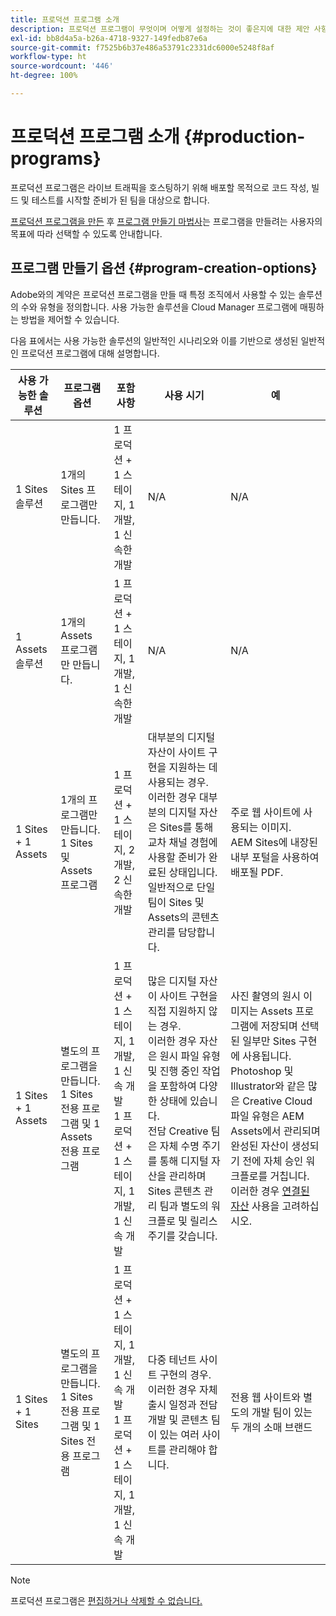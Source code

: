 ```yaml
---
title: 프로덕션 프로그램 소개
description: 프로덕션 프로그램이 무엇이며 어떻게 설정하는 것이 좋은지에 대한 제안 사항을 알아봅니다.
exl-id: bb8d4a5a-b26a-4718-9327-149fedb87e6a
source-git-commit: f7525b6b37e486a53791c2331dc6000e5248f8af
workflow-type: ht
source-wordcount: '446'
ht-degree: 100%

---
```



# 프로덕션 프로그램 소개 {#production-programs}

프로덕션 프로그램은 라이브 트래픽을 호스팅하기 위해 배포할 목적으로 코드 작성, 빌드 및 테스트를 시작할 준비가 된 팀을 대상으로 합니다.

[프로덕션 프로그램을 만든](creating-production-programs.md) 후 [프로그램 만들기 마법사](using-the-wizard.md)는 프로그램을 만들려는 사용자의 목표에 따라 선택할 수 있도록 안내합니다.

## 프로그램 만들기 옵션 {#program-creation-options}

Adobe와의 계약은 프로덕션 프로그램을 만들 때 특정 조직에서 사용할 수 있는 솔루션의 수와 유형을 정의합니다. 사용 가능한 솔루션을 Cloud Manager 프로그램에 매핑하는 방법을 제어할 수 있습니다.

다음 표에서는 사용 가능한 솔루션의 일반적인 시나리오와 이를 기반으로 생성된 일반적인 프로덕션 프로그램에 대해 설명합니다.

| 사용 가능한 솔루션 | 프로그램 옵션 | 포함 사항 | 사용 시기 | 예 |
|---------------------|-------------------------------------------------------------------------------|--------------------------------------------------------------------------------------------------------------------------|-------------------------------------------------------------------------------------------------------------------------------------------------------------------------------------------------------------------------------------------------------------------------------------------------------------------------------------------------|--------------------------------------------------------------------------------------------------------------------------------------------------------------------------------------------------------------------------------------------------------------------------------------------------------------------------------------------------------------------------------------------------------------------------------------------------------------------------|
| 1 Sites 솔루션 | 1개의 Sites 프로그램만 만듭니다. | 1 프로덕션 + 1 스테이지, 1 개발, 1 신속한 개발 | N/A | N/A |
| 1 Assets 솔루션 | 1개의 Assets 프로그램만 만듭니다. | 1 프로덕션 + 1 스테이지, 1 개발, 1 신속한 개발 | N/A | N/A |
| 1 Sites + 1 Assets | 1개의 프로그램만 만듭니다. <br>1 Sites 및 Assets 프로그램 | 1 프로덕션 + 1 스테이지, 2 개발, 2 신속한 개발 | 대부분의 디지털 자산이 사이트 구현을 지원하는 데 사용되는 경우.<br>이러한 경우 대부분의 디지털 자산은 Sites를 통해 교차 채널 경험에 사용할 준비가 완료된 상태입니다.<br>일반적으로 단일 팀이 Sites 및 Assets의 콘텐츠 관리를 담당합니다. | 주로 웹 사이트에 사용되는 이미지.<br>AEM Sites에 내장된 내부 포털을 사용하여 배포될 PDF. |
| 1 Sites + 1 Assets | 별도의 프로그램을 만듭니다.<br>1 Sites 전용 프로그램 및 1 Assets 전용 프로그램 | 1 프로덕션 + 1 스테이지, 1 개발, 1 신속 개발<br>1 프로덕션 + 1 스테이지, 1 개발, 1 신속 개발 | 많은 디지털 자산이 사이트 구현을 직접 지원하지 않는 경우.<br> 이러한 경우 자산은 원시 파일 유형 및 진행 중인 작업을 포함하여 다양한 상태에 있습니다.<br>전담 Creative 팀은 자체 수명 주기를 통해 디지털 자산을 관리하며 Sites 콘텐츠 관리 팀과 별도의 워크플로 및 릴리스 주기를 갖습니다. | 사진 촬영의 원시 이미지는 Assets 프로그램에 저장되며 선택된 일부만 Sites 구현에 사용됩니다.<br>Photoshop 및 Illustrator와 같은 많은 Creative Cloud 파일 유형은 AEM Assets에서 관리되며 완성된 자산이 생성되기 전에 자체 승인 워크플로를 거칩니다.<br>이러한 경우 [연결된 자산](/help/assets/use-assets-across-connected-assets-instances.md#overview-of-connected-assets) 사용을 고려하십시오. |
| 1 Sites + 1 Sites | 별도의 프로그램을 만듭니다.<br>1 Sites 전용 프로그램 및 1 Sites 전용 프로그램 | 1 프로덕션 + 1 스테이지, 1 개발, 1 신속 개발<br>1 프로덕션 + 1 스테이지, 1 개발, 1 신속 개발 | 다중 테넌트 사이트 구현의 경우.<br>이러한 경우 자체 출시 일정과 전담 개발 및 콘텐츠 팀이 있는 여러 사이트를 관리해야 합니다. | 전용 웹 사이트와 별도의 개발 팀이 있는 두 개의 소매 브랜드 |


>[!NOTE]
>
>프로덕션 프로그램은 [편집하거나 삭제할 수 없습니다.](editing-programs.md)
